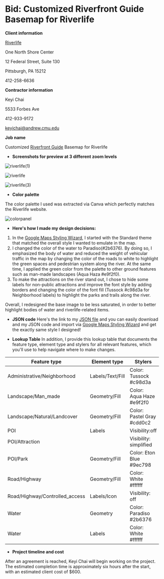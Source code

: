 # Bid: Customized Riverfront Guide Basemap for Riverlife

**Client information**

[Riverlife](https://riverlifepgh.org/)

One North Shore Center

12 Federal Street, Suite 130

Pittsburgh, PA 15212

412-258-6636

**Contractor information**

Keyi Chai

5533 Forbes Ave

412-933-9172

keyichai@andrew.cmu.edu

**Job name**

Customized [Riverfront Guide](https://riverlifepgh.org/riverfront-guide/) Basemap for Riverlife

- **Screenshots for preview at 3 different zoom levels**

![riverlife(1)](https://user-images.githubusercontent.com/127965922/227678457-e7a67792-8ce2-4dc4-81dc-876a35367c22.jpg)

![riverlife](https://user-images.githubusercontent.com/127965922/227637214-bb181e1f-f6f1-47fb-8869-38a9bd9c78e2.jpg)

![riverlife(3)](https://user-images.githubusercontent.com/127965922/227678463-75c0e127-8ae4-4f55-9d02-65c63e95cae3.jpg)

- **Color palette**

The color palette I used was extracted via Canva which perfectly matches the Riverlife website.

![colorpanel](https://user-images.githubusercontent.com/127965922/227637290-507a45df-80bb-4b79-b0de-bd3f883ce4bd.jpg)

- **Here's how I made my design decisions:**

1. In the [Google Maps Styling Wizard](https://mapstyle.withgoogle.com/), I started with the Standard theme that matched the overall style I wanted to emulate in the map.
2. I changed the color of the water to Paradiso(#2b6376). By doing so, I emphasized the body of water and reduced the weight of vehicular traffic in the map by changing the color of the roads to white to highlight the green spaces and pedestrian system along the river. At the same time, I applied the green color from the palette to other ground features such as man-made landscapes (Aqua Haza #e9f2f0).
3. To make the attractions on the river stand out, I chose to hide some labels for non-public attractions and improve the font style by adding borders and changing the color of the font fill (Tussock #c98d3a for Neighborhood labels) to highlight the parks and trails along the river.

Overall, I redesigned the base image to be less saturated, in order to better highlight bodies of water and riverlife-related items. 

- **JSON code**
Here's the link to my [JSON file](https://github.com/keyichai/keyi-gis-portolio/blob/6f1b86cd26628e608e8197bcf34f8b5e2852b0e2/RiverlifeStyle.json) and you can easily download and my JSON code and import via [Google Maps Styling Wizard](https://mapstyle.withgoogle.com/) and get the exactly same style I designed!

- **Lookup Table**
In addition, I provide this lookup table that documents the feature type, element type and stylers for all relevant features, which you'll use to help navigate where to make changes.

|Feature type |Element type |Stylers|
|-------------------------|---------------|---------------|
|Administrative/Neighborhood |Labels/Text/Fill |Color: Tussock #c98d3a|
|Landscape/Man_made          |Geometry/Fill    |Color: Aqua Haze #e9f2f0|
|Landscape/Natural/Landcover |Geometry/Fill    |Color: Pastel Gray #cdd0c2|
|POI|Labels|Visibility:off|
|POI/Attraction| |Visibility: simplified|
|POI/Park|Geometry/Fill|Color: Eton Blue #9ec798|
|Road/Highway|Geometry/Fill|Color: White #ffffff|
|Road/Highway/Controlled_access|Labels/Icon|Visibility: off|
|Water|Geometry|Color: Paradiso #2b6376|
|Water|Labels|Color: White #ffffff|

- **Project timeline and cost**

After an agreement is reached, Keyi Chai will begin working on the project. The estimated completion time is approximately six hours after the start, with an estimated client cost of $600. 
